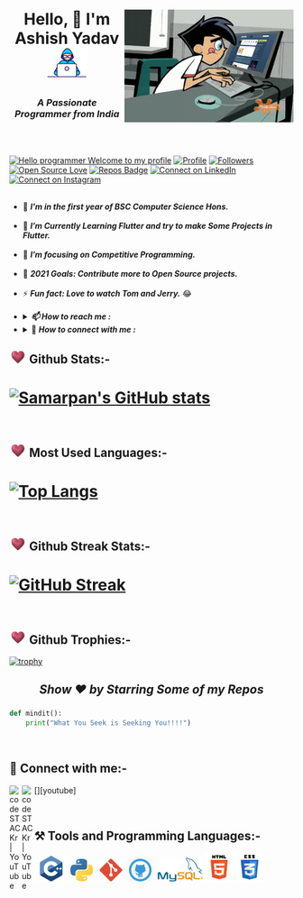 <h1> <img alt="GIF" src="coder.gif" width=300px height=200px align="right">

<p align="center" >Hello, 👋 I'm Ashish Yadav <img src="Developer.gif" width=70px></h1>

<h3 align="center"><i>A Passionate Programmer from India</i></h3></br></br>


[![Hello programmer Welcome to my profile](https://img.shields.io/badge/Hello_Developers-Welcome-gold.svg?style=flat&logo=github)](https://github.com/ashish6659) [![Profile](https://Visitor-badge.glitch.me/badge?page_id=ashish6659.profileviews-badge)](https://github.com/ashish6659) [![Followers](https://img.shields.io/github/followers/ashish6659?style=social)](https://github.com/ashish6659?tab=followers) [![Open Source Love](https://badges.frapsoft.com/os/v2/open-source.svg?v=103)](https://github.com/ashish6659) [![Repos Badge](https://badges.pufler.dev/repos/ashish6659)](https://badges.pufler.dev/repos/ashish6659) [![Connect on LinkedIn](https://img.shields.io/badge/--linkedin?label=LinkedIn&logo=LinkedIn&style=social)](https://www.linkedin.com/in/ashish-yadav-b1ba24205/)
[![Connect on Instagram](https://img.shields.io/badge/--Instagram?label=Instagram&logo=Instagram&style=social)](https://www.instagram.com/u/ashish827) 
<br></br>


- 🔭 ***I'm in the first year of BSC Computer Science Hons.***</br></br>
- 🌱 ***I’m Currently Learning Flutter and try to make Some Projects in Flutter.***</br></br>
- 🎯 ***I’m focusing on Competitive Programming.***</br></br>
- 🥅 ***2021 Goals: Contribute more to Open Source projects.***</br></br>
- ⚡ ***Fun fact: Love to watch Tom and Jerry.*** 😂</br></br>
- ***<details> <summary> 📫  How to reach me :***</summary><a href="mailto:ya0285981@gmail.com"> <img src="https://img.icons8.com/fluent/48/000000/gmail.png" width="22px"/> </a></details>
- ***<details> <summary>*** 🤝  ***How to connect with me :***</summary><a href="(https://www.linkedin.com/in/ashish-yadav-b1ba24205/"> <img src="https://img.icons8.com/fluent/48/000000/linkedin.png" width="22px"/> </a></details>



<h2> <img src="https://raw.githubusercontent.com/ashish6659/myself/Images_For_README/heart.png?raw=true" width=30px /> Github Stats:-</h2>

# [![Samarpan's GitHub stats](https://github-readme-stats.vercel.app/api?username=ashish6659&theme=algolia)](https://github.com/ashish6659/github-readme-stats)

</br>

## <img src="https://raw.githubusercontent.com/ashish6659/myself/Images_For_README/heart.png?raw=true" width=30px /> Most Used Languages:-
# [![Top Langs](https://github-readme-stats.vercel.app/api/top-langs/?username=ashish6659&layout=compact&theme=vision-friendly-dark&langs_count=6)](https://github.com/ashish6659/github-readme-stats)

</br>

## <img src="https://raw.githubusercontent.com/ashish6659/myself/Images_For_README/heart.png?raw=true" width=30px /> Github Streak Stats:-
# [![GitHub Streak](https://github-readme-streak-stats.herokuapp.com/?user=ashish6659&theme=tokyonight)](https://github.com/ashish6659/github-readme-streak-stats)

</br>

## <img src="https://raw.githubusercontent.com/ashish6659/myself/Images_For_README/heart.png?raw=true" width=30px /> Github Trophies:-
[![trophy](https://github-profile-trophy.vercel.app/?username=ashish6659&theme=gruvbox)](https://github.com/ashish6659/github-profile-trophy)


<h2><i> <p align="center"> Show ❤️ by Starring Some of my Repos</i></h2>

```Python
def mindit():
    print("What You Seek is Seeking You!!!!")
```
</br>
<h2> 🤝 Connect with me:-</h2>

[<img align="left" alt="codeSTACKr | YouTube" width="22px" src="https://cdn.jsdelivr.net/npm/simple-icons@v3/icons/youtube.svg" />][youtube]
[<img align="left" alt="codeSTACKr | YouTube" width="22px" src="https://cdn.jsdelivr.net/npm/simple-icons@v3/icons/linkedin.svg" />][linkedin]

</br>

<h2> ⚒️ Tools and Programming Languages:- </h2>
<p align="left">
<img src="https://raw.githubusercontent.com/ashish6659/myself/Images_For_README/c++_lang.png?raw=true" width=60px>
<img src="https://raw.githubusercontent.com/ashish6659/myself/Images_For_README/python_logo.png?raw=true" width=40px>&nbsp&nbsp
<img src="https://raw.githubusercontent.com/ashish6659/myself/Images_For_README/git.png?raw=true" width=40px>&nbsp&nbsp
<img src="https://raw.githubusercontent.com/ashish6659/myself/Images_For_README/github.png?raw=true" width=40px>&nbsp&nbsp
<img src="https://raw.githubusercontent.com/ashish6659/myself/Images_For_README/mysql_logo.png?raw=true" width=80px>
<img src="https://raw.githubusercontent.com/ashish6659/myself/Images_For_README/html_logo.png?raw=true" width=50px>
<img src="https://raw.githubusercontent.com/ashish6659/myself/Images_For_README/css_logo.png?raw=true" width=50px>
</p>
<br/>

[instagram]: https://www.instagram/u/ashish827

[linkedin]: https://www.linkedin.com/in/ashish-yadav-b1ba24205

